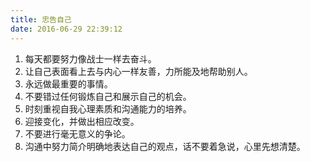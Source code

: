 ```yaml
---
title: 忠告自己 
date: 2016-06-29 22:39:12
---
```


1. 每天都要努力像战士一样去奋斗。
2. 让自己表面看上去与内心一样友善，力所能及地帮助别人。
3. 永远做最重要的事情。
4. 不要错过任何锻炼自己和展示自己的机会。
5. 时刻重视自我心理素质和沟通能力的培养。
6. 迎接变化，并做出相应改变。
7. 不要进行毫无意义的争论。 
8. 沟通中努力简介明确地表达自己的观点，话不要着急说，心里先想清楚。

